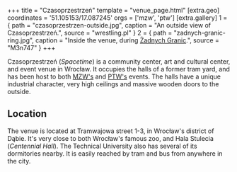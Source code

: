 +++
title = "Czasoprzestrzeń"
template = "venue_page.html"
[extra.geo]
coordinates = '51.105153/17.087245'
orgs = ['mzw', 'ptw']
[extra.gallery]
1 = { path = "czasoprzestrzen-outside.jpg", caption = "An outside view of Czasoprzestrzeń.", source = "wrestling.pl" }
2 = { path = "zadnych-granic-ring.jpg", caption = "Inside the venue, during [Żadnych Granic](@/e/mzw/2023-09-23-mzw_ppw-zadnych-granic.md).", source = "M3n747" }
+++

Czasoprzestrzeń (_Spacetime_) is a community center, art and cultural center, and event venue in Wrocław. It occupies the halls of a former tram yard, and has been host to both [MZW's](@/o/mzw.md) and [PTW's](@/o/ptw.md) events. The halls have a unique industrial character, very high ceilings and massive wooden doors to the outside.

## Location

The venue is located at Tramwajowa street 1-3, in Wrocław's district of Dąbie. It's very close to both Wrocław's famous zoo, and Hala Stulecia (_Centennial Hall_). The Technical University also has several of its dormitories nearby. It is easily reached by tram and bus from anywhere in the city.
